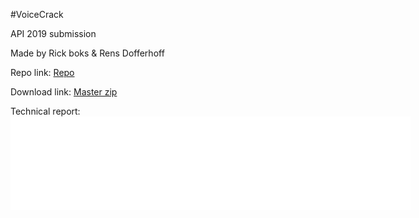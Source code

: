 #VoiceCrack

API 2019 submission

Made by Rick boks & Rens Dofferhoff

Repo link: <a href="https://github.com/RensDofferhoff/VoiceCrack_API_2019/archive/master.zip">Repo</a>

Download link: <a href="https://github.com/RensDofferhoff/VoiceCrack_API_2019/archive/master.zip">Master zip</a>

Technical report:
<embed src="report.pdf" type="application/pdf" width="640px" />

